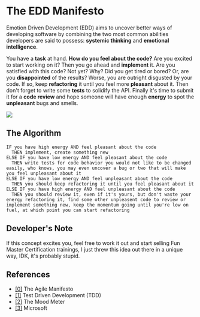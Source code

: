 # The EDD Manifesto

Emotion Driven Development (EDD) aims to uncover better ways of developing software by combining the two most common abilities developers are said to possess: **systemic thinking** and **emotional intelligence**.

 You have a **task** at hand. **How do you feel about the code?** Are you excited to start working on it? Then you go ahead and **implement** it. Are you satisfied with this code? Not yet? Why? Did you get tired or bored? Or, are you **disappointed** of the results? Worse, you are outright disgusted by your code. If so, keep **refactoring** it until you feel more **pleasant** about it. Then don't forget to write some **tests** to solidify the API. Finally it's time to submit it for a **code review** and hope someone will have enough **energy** to spot the **unpleasant** bugs and smells.

![](https://i.imgur.com/SGNBzuB.png)

## The Algorithm

```
IF you have high energy AND feel pleasant about the code
  THEN implement, create something new
ELSE IF you have low energy AND feel pleasant about the code
  THEN write tests for code behavior you would not like to be changed easily, who knows, you may even uncover a bug or two that will make you feel unpleasant about it
ELSE IF you have low energy AND feel unpleasant about the code
  THEN you should keep refactoring it until you feel pleasant about it
ELSE IF you have high energy AND feel unpleasant about the code
  THEN you should review it, even if it's yours, but don't waste your energy refactoring it, find some other unpleasent code to review or implement something new, keep the momentum going until you're low on fuel, at which point you can start refactoring
```

## Developer's Note

If this concept excites you, feel free to work it out and start selling Fun Master Certification trainings, I just threw this idea out there in a unique way, IDK, it's probably stupid.

## References

- [[0]](https://agilemanifesto.org/) The Agile Manifesto
- [[1]](https://en.wikipedia.org/wiki/Test-driven_development) Test Driven Development (TDD)
- [[2]](https://www.youtube.com/watch?v=qj6AIczvDhg) The Mood Meter
- [[3]](https://www.microsoft.com/) Microsoft
